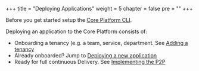 +++
title = "Deploying Applications"
weight = 5
chapter = false
pre = ""
+++

Before you get started setup the [Core Platform CLI](../corectl).

Deploying an application to the Core Platform consists of:

* Onboarding a tenancy (e.g. a team, service, department. See [Adding a tenancy](./tenancy)
* Already onboarded? Jump to [Deploying a new application](./new-app)
* Ready for full continuous Delivery. See [Implementing the P2P](../p2p)
